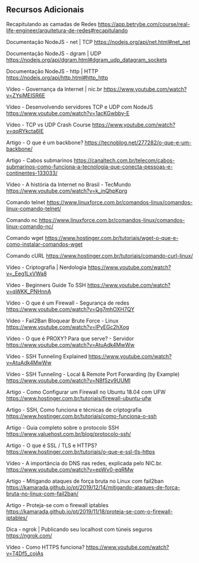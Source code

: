 ## Recursos Adicionais

Recapitulando as camadas de Redes https://app.betrybe.com/course/real-life-engineer/arquitetura-de-redes#recapitulando

Documentação NodeJS - net | TCP https://nodejs.org/api/net.html#net_net

Documentação NodeJS - dgram | UDP https://nodejs.org/api/dgram.html#dgram_udp_datagram_sockets

Documentação NodeJS - http | HTTP https://nodejs.org/api/http.html#http_http

Vídeo - Governança da Internet | nic.br https://www.youtube.com/watch?v=ZYsjMEISR6E

Vídeo - Desenvolvendo servidores TCP e UDP com NodeJS https://www.youtube.com/watch?v=1acKGwbby-E

Vídeo - TCP vs UDP Crash Course https://www.youtube.com/watch?v=qqRYkcta6IE

Artigo - O que é um backbone? https://tecnoblog.net/277282/o-que-e-um-backbone/

Artigo - Cabos submarinos https://canaltech.com.br/telecom/cabos-submarinos-como-funciona-a-tecnologia-que-conecta-pessoas-e-continentes-133033/

Vídeo - A história da Internet no Brasil - TecMundo https://www.youtube.com/watch?v=k_inQhpKprg

Comando telnet https://www.linuxforce.com.br/comandos-linux/comandos-linux-comando-telnet/

Comando nc https://www.linuxforce.com.br/comandos-linux/comandos-linux-comando-nc/

Comando wget https://www.hostinger.com.br/tutoriais/wget-o-que-e-como-instalar-comandos-wget

Comando cURL https://www.hostinger.com.br/tutoriais/comando-curl-linux/

Vídeo - Criptografia | Nerdologia https://www.youtube.com/watch?v=_Eeg1LxVWa8

Vídeo - Beginners Guide To SSH https://www.youtube.com/watch?v=qWKK_PNHnnA

Vídeo - O que é um Firewall - Segurança de redes https://www.youtube.com/watch?v=Qg7mhOXH7QY

Vídeo - Fail2Ban Bloquear Brute Force - Linux https://www.youtube.com/watch?v=IPyEGc2hXog

Vídeo - O que é PROXY? Para que serve? - Servidor https://www.youtube.com/watch?v=AtuAdk4MwWw

Vídeo - SSH Tunneling Explained https://www.youtube.com/watch?v=AtuAdk4MwWw

Vídeo - SSH Tunneling - Local & Remote Port Forwarding (by Example) https://www.youtube.com/watch?v=N8f5zv9UUMI

Artigo - Como Configurar um Firewall no Ubuntu 18.04 com UFW https://www.hostinger.com.br/tutoriais/firewall-ubuntu-ufw

Artigo - SSH, Como funciona e técnicas de criptografia https://www.hostinger.com.br/tutoriais/como-funciona-o-ssh

Artigo - Guia completo sobre o protocolo SSH https://www.valuehost.com.br/blog/protocolo-ssh/

Artigo - O que é SSL / TLS e HTTPS? https://www.hostinger.com.br/tutoriais/o-que-e-ssl-tls-https

Vídeo - A importância do DNS nas redes, explicada pelo NIC.br. https://www.youtube.com/watch?v=epWv0-eqRMw

Artigo - Mitigando ataques de força bruta no Linux com fail2ban https://kamarada.github.io/pt/2019/12/14/mitigando-ataques-de-forca-bruta-no-linux-com-fail2ban/

Artigo - Proteja-se com o firewall iptables https://kamarada.github.io/pt/2019/11/18/proteja-se-com-o-firewall-iptables/

Dica - ngrok | Publicando seu localhost com túneis seguros https://ngrok.com/

Vídeo - Como HTTPS funciona? https://www.youtube.com/watch?v=T4Df5_cojAs
